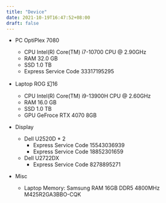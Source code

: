 ```yaml
---
title: "Device"
date: 2021-10-19T16:47:52+08:00
draft: false 
---
```


- PC OptiPlex 7080
    - CPU	Intel(R) Core(TM) i7-10700 CPU @ 2.90GHz 
    - RAM	32.0 GB 
    - SSD   1.0 TB
    - Express Service Code 33317195295

- Laptop ROG 幻16
    - CPU   Intel(R) Core(TM) i9-13900H CPU @ 2.60GHz 
    - RAM   16.0 GB
    - SSD   1.0 TB
    - GPU   GeFroce RTX 4070 8GB

- Display
    - Dell U2520D * 2
        - Express Service Code 15543036939
        - Express Service Code 18852301659
    - Dell U2722DX
        - Express Service Code 8278895271

- Misc
    - Laptop Memory: Samsung RAM 16GB DDR5 4800MHz M425R2GA3BBO-CQK
